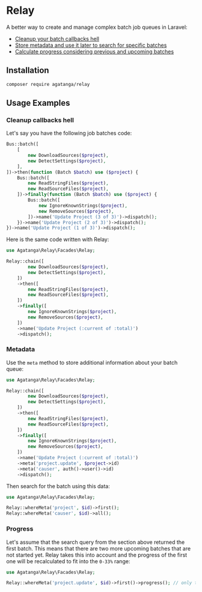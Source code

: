 # Relay

A better way to create and manage complex batch job queues in Laravel:

 -  [Cleanup your batch callbacks hell](#cleanup-callbacks-hell)
 -  [Store metadata and use it later to search for specific batches](#metadata)
 -  [Calculate progress considering previous and upcoming batches](#progress)

## Installation

```bash
composer require agatanga/relay
```

## Usage Examples

### Cleanup callbacks hell

Let's say you have the following job batches code:

```php
Bus::batch([
    [
        new DownloadSources($project),
        new DetectSettings($project),
    ],
])->then(function (Batch $batch) use ($project) {
    Bus::batch([
        new ReadStringFiles($project),
        new ReadSourceFiles($project),
    ])->finally(function (Batch $batch) use ($project) {
        Bus::batch([
            new IgnoreKnownStrings($project),
            new RemoveSources($project),
        ])->name('Update Project (3 of 3)')->dispatch();
    })->name('Update Project (2 of 3)')->dispatch();
})->name('Update Project (1 of 3)')->dispatch();
```

Here is the same code written with Relay:

```php
use Agatanga\Relay\Facades\Relay;

Relay::chain([
        new DownloadSources($project),
        new DetectSettings($project),
    ])
    ->then([
        new ReadStringFiles($project),
        new ReadSourceFiles($project),
    ])
    ->finally([
        new IgnoreKnownStrings($project),
        new RemoveSources($project),
    ])
    ->name('Update Project (:current of :total)')
    ->dispatch();
```

### Metadata

Use the `meta` method to store additional information about your batch queue:

```php
use Agatanga\Relay\Facades\Relay;

Relay::chain([
        new DownloadSources($project),
        new DetectSettings($project),
    ])
    ->then([
        new ReadStringFiles($project),
        new ReadSourceFiles($project),
    ])
    ->finally([
        new IgnoreKnownStrings($project),
        new RemoveSources($project),
    ])
    ->name('Update Project (:current of :total)')
    ->meta('project.update', $project->id)
    ->meta('causer', auth()->user()->id)
    ->dispatch();
```

Then search for the batch using this data:

```php
use Agatanga\Relay\Facades\Relay;

Relay::whereMeta('project', $id)->first();
Relay::whereMeta('causer', $id)->all();
```

### Progress

Let's assume that the search query from the section above returned the first
batch. This means that there are two more upcoming batches that are not started
yet. Relay takes this into account and the progress of the first one will be
recalculated to fit into the `0-33%` range:

```php
use Agatanga\Relay\Facades\Relay;

Relay::whereMeta('project.update', $id)->first()->progress(); // only the final batch can return 100%
```
